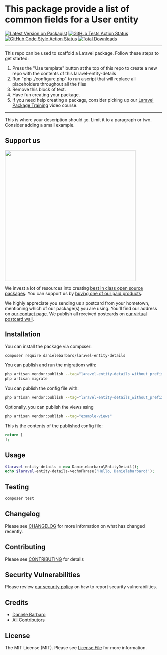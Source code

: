 # This package provide a list of common fields for a User entity

[![Latest Version on Packagist](https://img.shields.io/packagist/v/danielebarbaro/laravel-entity-details.svg?style=flat-square)](https://packagist.org/packages/danielebarbaro/laravel-entity-details)
[![GitHub Tests Action Status](https://img.shields.io/github/workflow/status/danielebarbaro/laravel-entity-details/run-tests?label=tests)](https://github.com/danielebarbaro/laravel-entity-details/actions?query=workflow%3Arun-tests+branch%3Amain)
[![GitHub Code Style Action Status](https://img.shields.io/github/workflow/status/danielebarbaro/laravel-entity-details/Check%20&%20fix%20styling?label=code%20style)](https://github.com/danielebarbaro/laravel-entity-details/actions?query=workflow%3A"Check+%26+fix+styling"+branch%3Amain)
[![Total Downloads](https://img.shields.io/packagist/dt/danielebarbaro/laravel-entity-details.svg?style=flat-square)](https://packagist.org/packages/danielebarbaro/laravel-entity-details)

---
This repo can be used to scaffold a Laravel package. Follow these steps to get started:

1. Press the "Use template" button at the top of this repo to create a new repo with the contents of this laravel-entity-details
2. Run "php ./configure.php" to run a script that will replace all placeholders throughout all the files
3. Remove this block of text.
4. Have fun creating your package.
5. If you need help creating a package, consider picking up our <a href="https://laravelpackage.training">Laravel Package Training</a> video course.
---

This is where your description should go. Limit it to a paragraph or two. Consider adding a small example.

## Support us

[<img src="https://github-ads.s3.eu-central-1.amazonaws.com/laravel-entity-details.jpg?t=1" width="419px" />](https://spatie.be/github-ad-click/laravel-entity-details)

We invest a lot of resources into creating [best in class open source packages](https://spatie.be/open-source). You can support us by [buying one of our paid products](https://spatie.be/open-source/support-us).

We highly appreciate you sending us a postcard from your hometown, mentioning which of our package(s) you are using. You'll find our address on [our contact page](https://spatie.be/about-us). We publish all received postcards on [our virtual postcard wall](https://spatie.be/open-source/postcards).

## Installation

You can install the package via composer:

```bash
composer require danielebarbaro/laravel-entity-details
```

You can publish and run the migrations with:

```bash
php artisan vendor:publish --tag="laravel-entity-details_without_prefix-migrations"
php artisan migrate
```

You can publish the config file with:
```bash
php artisan vendor:publish --tag="laravel-entity-details_without_prefix-config"
```

Optionally, you can publish the views using

```bash
php artisan vendor:publish --tag="example-views"
```

This is the contents of the published config file:

```php
return [
];
```

## Usage

```php
$laravel-entity-details = new Danielebarbaro\EntityDetail();
echo $laravel-entity-details->echoPhrase('Hello, Danielebarbaro!');
```

## Testing

```bash
composer test
```

## Changelog

Please see [CHANGELOG](CHANGELOG.md) for more information on what has changed recently.

## Contributing

Please see [CONTRIBUTING](.github/CONTRIBUTING.md) for details.

## Security Vulnerabilities

Please review [our security policy](../../security/policy) on how to report security vulnerabilities.

## Credits

- [Daniele Barbaro](https://github.com/danielebarbaro)
- [All Contributors](../../contributors)

## License

The MIT License (MIT). Please see [License File](LICENSE.md) for more information.
